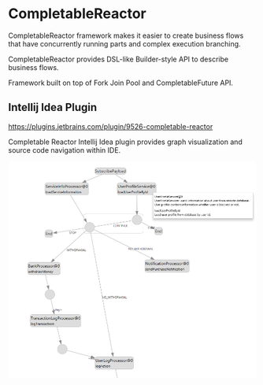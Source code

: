 # CompletableReactor
CompletableReactor framework makes it easier to create business flows that have concurrently running parts and complex execution branching.

CompletableReactor provides DSL-like Builder-style API to describe business flows.

Framework built on top of Fork Join Pool and CompletableFuture API.

## Intellij Idea Plugin
https://plugins.jetbrains.com/plugin/9526-completable-reactor

Completable Reactor Intellij Idea plugin provides graph visualization and source code navigation within IDE.
 
 ![Alt cr-idea-plugin-graph-example.png](docs/cr-idea-plugin-graph-example.png?raw=true "Graph View")